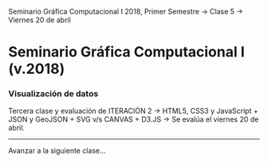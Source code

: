 Seminario Gráfica Computacional I 2018, Primer Semestre → Clase 5 → Viernes 20 de abril

# Seminario Gráfica Computacional I (v.2018)

### Visualización de datos

Tercera clase y evaluación de ITERACIÓN 2 → HTML5, CSS3 y JavaScript + JSON y GeoJSON + SVG v/s CANVAS + D3.JS → Se evalúa el viernes 20 de abril.

- - - - 

Avanzar a la siguiente clase…
